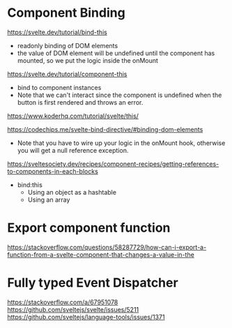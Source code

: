 # Component Binding

https://svelte.dev/tutorial/bind-this

- readonly binding of DOM elements
- the value of DOM element will be undefined until the component has mounted, so we put the logic inside the onMount

https://svelte.dev/tutorial/component-this

- bind to component instances
- Note that we can't interact since the component is undefined when the button is first rendered and throws an error.

https://www.koderhq.com/tutorial/svelte/this/

https://codechips.me/svelte-bind-directive/#binding-dom-elements

- Note that you have to wire up your logic in the onMount hook, otherwise you will get a null reference exception.

https://sveltesociety.dev/recipes/component-recipes/getting-references-to-components-in-each-blocks

- bind:this
  - Using an object as a hashtable
  - Using an array

# Export component function

https://stackoverflow.com/questions/58287729/how-can-i-export-a-function-from-a-svelte-component-that-changes-a-value-in-the

# Fully typed Event Dispatcher

https://stackoverflow.com/a/67951078
https://github.com/sveltejs/svelte/issues/5211
https://github.com/sveltejs/language-tools/issues/1371
